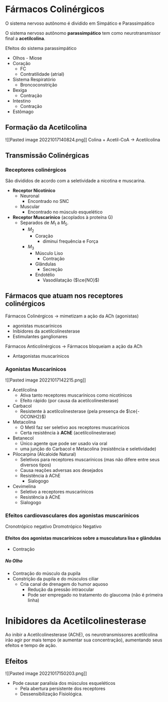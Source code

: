 # Fármacos Colinérgicos
O sistema nervoso autônomo é dividido em Simpático e Parassimpático

O sistema nervoso autônomo **parassimpático** tem como neurotransmissor final a **acetilcolina**.

Efeitos do sistema parassimpático
- Olhos - Miose
- Coração
	- FC
	- Contratilidade (atrial)
- Sistema Respiratório
	- Broncoconstrição
- Bexiga
	- Contração
- Intestino
	- Contração
- Estômago

## Formação da Acetilcolina
![[Pasted image 20221017140824.png]]
Colina + Acetil-CoA -> Acetilcolina

## Transmissão Colinérgicas
### Receptores colinérgicos
São divididos de acordo com a seletividade a nicotina e muscarina.
- **Receptor Nicotínico**
	- Neuronal
		- Encontrado no SNC
	- Muscular
		- Encontrado no músculo esquelético
- **Receptor Muscarínico** (acoplados à proteína G)
	- Separados de $M_1$  a $M_5$.
		- $M_2$
			- Coração
				- diminui frequência e Força
		- $M_3$
			- Músculo Liso
				- Contração
			- Glândulas
				- Secreção
			- Endotélio
				- Vasodilatação ($\ce{NO}$)

## Fármacos que atuam nos receptores colinérgicos

Fármacos Colinérgicos -> mimetizam a ação da ACh (agonistas)
- agonistas muscarínicos
- Inibidores da acetilcolinesterase
- Estimulantes ganglionares

Fármacos Anticolinérgicos -> Fármacos bloqueiam a ação da ACh
- Antagonistas muscarínicos

### Agonistas Muscarínicos
![[Pasted image 20221017142215.png]]
- Acetilcolina
	- Ativa tanto receptores muscarínicos como nicotínicos
	- Efeito rápido (por causa da acetilcolinesterase)
- Carbacol
	- Resistente à acetilcolinesterase (pela presença de $\ce{-OCONH2}$)
- Metacolina
	- O Metil faz ser seletivo aos receptores muscarínicos
	- Certa resistência à **AChE** (acetilcolinesterase)
- Betanecol
	- Único agente que pode ser usado via oral
	- uma junção do Carbacol e Metacolina (resistência e seletividade)
- Pilocarpina (Alcaloide Natural)
	- Seletivos para receptores muscarínicos (mas não difere entre seus diversos tipos)
	- Causa reações adversas aos desejados
	- Resistência à AChE
		- Sialogogo
- Cevimelina
	- Seletivo a receptores muscarínicos
	- Resistência à AChE
	- Sialogogo
### Efeitos cardiovasculares dos agonistas muscarínicos
Cronotrópico negativo
Dromotrópico Negativo


#### Efeitos dos agonistas muscarínicos sobre a musculatura lisa e glândulas
- Contração

##### No Olho
- Contração do músculo da pupila
- Constrição da pupila e do músculos ciliar
	- Cria canal de drenagem do humor aquoso
		- Redução da pressão intraocular
		- Pode ser empregado no tratamento do glaucoma (não é primeira linha)


# Inibidores da Acetilcolinesterase

Ao inibir a Acetilcolinesterase (AChE), os neurotransmissores acetilcolina irão agir por mais tempo (e aumentar sua concentração), aumentando seus efeitos e tempo de ação.

## Efeitos
![[Pasted image 20221017150203.png]]
- Pode causar paralisia dos músculos esqueléticos
	- Pela abertura persistente dos receptores
	- Dessensibilização Fisiológica.

